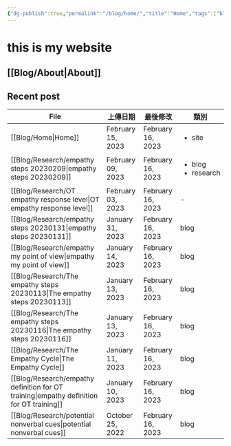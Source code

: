 ```yaml
---
{"dg-publish":true,"permalink":"/blog/home/","title":"Home","tags":["blog","gardenEntry","gardenEntry","gardenEntry","gardenEntry","gardenEntry","gardenEntry","gardenEntry","gardenEntry","gardenEntry","gardenEntry","gardenEntry","gardenEntry","gardenEntry","gardenEntry","gardenEntry"]}
---
```



# this is my website


## [[Blog/About\|About]]


## Recent post

| File                                                                                        | 上傳日期              | 最後修改              | 類別                                      |
| ------------------------------------------------------------------------------------------- | ----------------- | ----------------- | --------------------------------------- |
| [[Blog/Home\|Home]]                                                                      | February 15, 2023 | February 16, 2023 | <ul><li>site</li></ul>                  |
| [[Blog/Research/empathy steps 20230209\|empathy steps 20230209]]                         | February 09, 2023 | February 16, 2023 | <ul><li>blog</li><li>research</li></ul> |
| [[Blog/Research/OT empathy response level\|OT empathy response level]]                   | February 03, 2023 | February 16, 2023 | \-                                      |
| [[Blog/Research/empathy steps 20230131\|empathy steps 20230131]]                         | January 31, 2023  | February 16, 2023 | blog                                    |
| [[Blog/Research/empathy my point of view\|empathy my point of view]]                     | January 14, 2023  | February 16, 2023 | blog                                    |
| [[Blog/Research/The empathy steps 20230113\|The empathy steps 20230113]]                 | January 13, 2023  | February 16, 2023 | blog                                    |
| [[Blog/Research/The empathy steps 20230116\|The empathy steps 20230116]]                 | January 13, 2023  | February 16, 2023 | blog                                    |
| [[Blog/Research/The Empathy Cycle\|The Empathy Cycle]]                                   | January 11, 2023  | February 16, 2023 | blog                                    |
| [[Blog/Research/empathy definition for OT training\|empathy definition for OT training]] | January 10, 2023  | February 16, 2023 | blog                                    |
| [[Blog/Research/potential nonverbal cues\|potential nonverbal cues]]                     | October 25, 2022  | February 16, 2023 | blog                                    |


